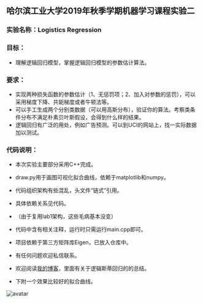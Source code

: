 ## 哈尔滨工业大学2019年秋季学期机器学习课程实验二

### **实验名称**：Logistics Regression

### **目标**：

- 理解逻辑回归模型，掌握逻辑回归模型的参数估计算法。  	

### **要求**：

- 实现两种损失函数的参数估计（1、无惩罚项；2、加入对参数的惩罚），可以采用梯度下降、共轭梯度或者牛顿法等。
- 可以手工生成两个分别类数据（可以用高斯分布），验证你的算法。考察类条件分布不满足朴素贝叶斯假设，会得到什么样的结果。
- 逻辑回归有广泛的用处，例如广告预测。可以到UCI的网站上，找一实际数据加以测试。

### **代码说明：**

- 本次实验主要部分采用C++完成。

- draw.py用于画图可视化拟合曲线，依赖于matplotlib和numpy。

- 代码组织架构有些混乱，头文件“链式”引用。

- 具体依赖关系见代码。
- （由于复用lab1架构，这些毛病基本没变）
- 代码中含有相关注释，运行时只需运行main.cpp即可。

- 项目依赖于第三方矩阵库Eigen，已放入仓库中。

- 有任何问题欢迎私信联系。

- 欢迎阅读[我的博客](https://www.fets.xyz/)，里面有关于逻辑斯蒂回归的的总结。

- 下附一个效果比较好的拟合曲线。


![avatar](https://s2.ax1x.com/2019/10/30/Khjdl4.png)
